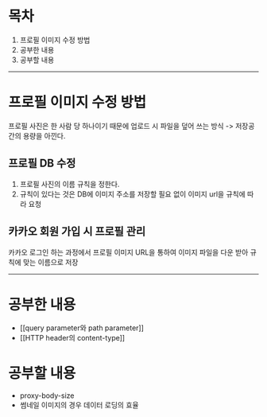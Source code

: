 # 목차
1. 프로필 이미지 수정 방법
2. 공부한 내용
3. 공부할 내용
-----

# 프로필 이미지 수정 방법
프로필 사진은 한 사람 당 하나이기 때문에 업로드 시 파일을 덮어 쓰는 방식 -> 저장공간의 용량을 아낀다.
## 프로필 DB 수정
1. 프로필 사진의 이름 규칙을 정한다.
2. 규칙이 있다는 것은 DB에 이미지 주소를 저장할 필요 없이 이미지 url을 규칙에 따라 요청

## 카카오 회원 가입 시 프로필 관리
카카오 로그인 하는 과정에서 프로필 이미지 URL을 통하여 이미지 파일을 다운 받아 규칙에 맞는 이름으로 저장

-----

# 공부한 내용
- [[query parameter와 path parameter]]
- [[HTTP header의 content-type]]

# 공부할 내용
- proxy-body-size
- 썸네일 이미지의 경우 데이터 로딩의 효율
